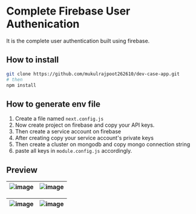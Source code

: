 # Complete Firebase User Authenication

It is the complete user authentication built using firebase. 

## How to install

```bash
git clone https://github.com/mukulrajpoot262610/dev-case-app.git
# then
npm install
```

## How to generate env file
1. Create a file named `next.config.js`
2. Now create project on firebase and copy your API keys.
3. Then create a service account on firebase 
4. After creating copy your service account's private keys
5. Then create a cluster on mongodb and copy mongo connection string
6. paste all keys in `module.config.js` accordingly.

## Preview

|![image](https://user-images.githubusercontent.com/73209159/145881438-b7596647-d47a-45eb-a19f-cd45beaa212a.png) | ![image](https://user-images.githubusercontent.com/73209159/145881546-76667275-355b-413d-8b54-73c4ab5c1b09.png)|
|---|---|
 
|![image](https://user-images.githubusercontent.com/73209159/145882241-16563c8a-81ff-4d79-8bd3-c04e7aaa10d3.png) | ![image](https://user-images.githubusercontent.com/73209159/145882347-84caeb4f-6ada-40ff-8c83-98ddf1eef5ac.png) |
|---|---| 

